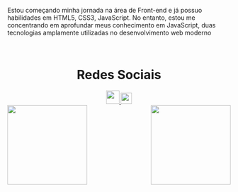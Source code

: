 <div>
<p>Estou começando minha jornada na área de Front-end e já possuo habilidades em HTML5, CSS3, JavaScript. No entanto, estou me concentrando em aprofundar meus conhecimento em JavaScript, duas tecnologias amplamente utilizadas no desenvolvimento web moderno<p>
</div>
</br>
<div align="center">
  <h1 align="center">Redes Sociais</h1>
    <a href = "mailto: gregoriodelucca@gmail.com">
      <img width="30" src="https://upload.wikimedia.org/wikipedia/commons/thumb/0/0b/Logo_Gmail_%282015-2020%29.svg/2560px-Logo_Gmail_%282015-2020%29.svg.png">
    </a>
    <a href = "https://www.linkedin.com/in/gregoriodelucca/">
      <img width="25" src="https://upload.wikimedia.org/wikipedia/commons/thumb/8/81/LinkedIn_icon.svg/2048px-LinkedIn_icon.svg.png">
    </a>     
</div>

<div>  
  <img  height="180em" src="https://github-readme-stats.vercel.app/api?username=LuigiGF&show_icons=true&theme=dracula&include_all_commits=true&count_private=true"/>
  <img align="right" height="180em" src="https://github-readme-stats.vercel.app/api/top-langs/?username=gregoriodelucca&layout=compact&langs_count=16&theme=dracula"/>
</div>
<br>


  
